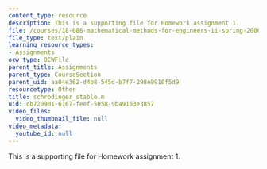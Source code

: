 ```yaml
---
content_type: resource
description: This is a supporting file for Homework assignment 1.
file: /courses/18-086-mathematical-methods-for-engineers-ii-spring-2006/cb7209016167feef50589b49153e3857_schrodinger_stable.m
file_type: text/plain
learning_resource_types:
- Assignments
ocw_type: OCWFile
parent_title: Assignments
parent_type: CourseSection
parent_uid: aa04e362-d4b8-545d-b7f7-298e9910f5d9
resourcetype: Other
title: schrodinger_stable.m
uid: cb720901-6167-feef-5058-9b49153e3857
video_files:
  video_thumbnail_file: null
video_metadata:
  youtube_id: null
---
```

This is a supporting file for Homework assignment 1.